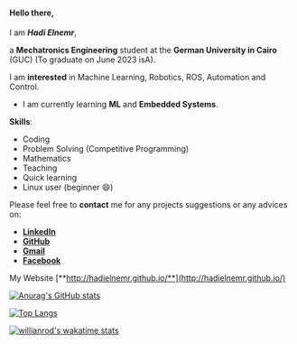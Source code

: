 #### Hello there, 
I am **_Hadi Elnemr_**,

a **Mechatronics Engineering** student at the **German University in Cairo** (GUC) (To graduate on June 2023 isA).

I am **interested** in Machine Learning, Robotics, ROS, Automation and Control.

* I am currently learning **ML** and **Embedded Systems**.

**Skills**:
* Coding
* Problem Solving (Competitive Programming)
* Mathematics
* Teaching
* Quick learning
* Linux user (beginner 😄) 

Please feel free to **contact** me for any projects suggestions or any advices on: 
* [**LinkedIn**](https://www.linkedin.com/in/hadi-elnemr/)
* [**GitHub**](https://github.com/HadiElnemr)
* [**Gmail**](hadi.elnemr@gmail.com)
* [**Facebook**](https://www.facebook.com/hadi.elnimr)

My Website [**http://hadielnemr.github.io/**](http://hadielnemr.github.io/)

[![Anurag's GitHub stats](https://github-readme-stats.vercel.app/api?username=HadiElnemr&show_icons=true&theme=vision-friendly-dark)](https://github.com/anuraghazra/github-readme-stats)

[![Top Langs](https://github-readme-stats.vercel.app/api/top-langs/?username=HadiElnemr&langs_count=10&hide=css,html,rich%20text%20format,jupyter%20notebook,javascript,vhdl&theme=vision-friendly-dark)](https://github.com/anuraghazra/github-readme-stats)

[![willianrod's wakatime stats](https://github-readme-stats.vercel.app/api/wakatime?username=HadiElnemr&theme=vision-friendly-dark)](https://github.com/anuraghazra/github-readme-stats)
